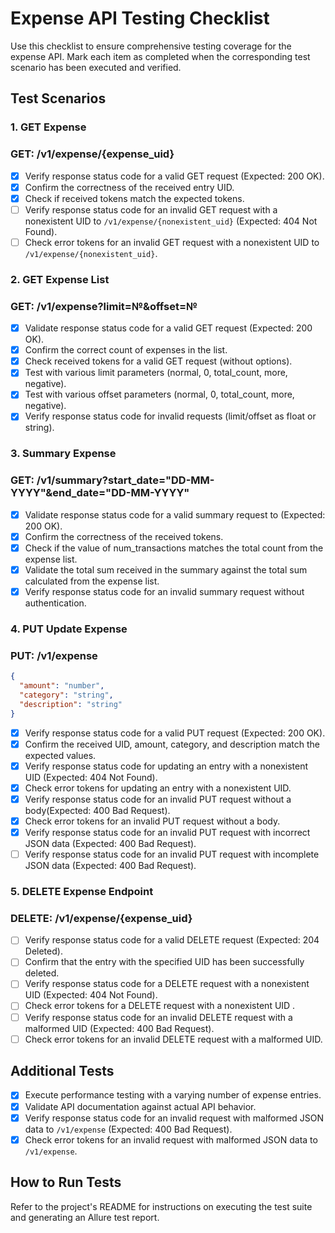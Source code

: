 # Expense API Testing Checklist

Use this checklist to ensure comprehensive testing coverage for the expense API. Mark each item as completed when the corresponding test scenario has been executed and verified.

## Test Scenarios

### 1. GET Expense 

### GET: /v1/expense/{expense_uid}

- [x] Verify response status code for a valid GET request (Expected: 200 OK).
- [x] Confirm the correctness of the received entry UID.
- [x] Check if received tokens match the expected tokens.
- [ ] Verify response status code for an invalid GET request with a nonexistent UID to `/v1/expense/{nonexistent_uid}` (Expected: 404 Not Found).
- [ ] Check error tokens for an invalid GET request with a nonexistent UID to `/v1/expense/{nonexistent_uid}`.

### 2. GET Expense List 

### GET: /v1/expense?limit=№&offset=№

- [x] Validate response status code for a valid GET request (Expected: 200 OK).
- [x] Confirm the correct count of expenses in the list.
- [x] Check received tokens for a valid GET request (without options).
- [x] Test with various limit parameters (normal, 0, total_count, more, negative).
- [x] Test with various offset parameters (normal, 0, total_count, more, negative).
- [x] Verify response status code for invalid requests (limit/offset as float or string).

### 3. Summary Expense 

### GET: /v1/summary?start_date="DD-MM-YYYY"&end_date="DD-MM-YYYY"

- [x] Validate response status code for a valid summary request to (Expected: 200 OK).
- [x] Confirm the correctness of the received tokens.
- [x] Check if the value of num_transactions matches the total count from the expense list.
- [x] Validate the total sum received in the summary against the total sum calculated from the expense list.
- [x] Verify response status code for an invalid summary request without authentication.

### 4. PUT Update Expense 

### PUT: /v1/expense
```json
{
  "amount": "number",
  "category": "string",
  "description": "string"
}
```
- [x] Verify response status code for a valid PUT request (Expected: 200 OK).
- [x] Confirm the received UID, amount, category, and description match the expected values.
- [x] Verify response status code for updating an entry with a nonexistent UID (Expected: 404 Not Found).
- [x] Check error tokens for updating an entry with a nonexistent UID.
- [x] Verify response status code for an invalid PUT request without a body(Expected: 400 Bad Request).
- [x] Check error tokens for an invalid PUT request without a body.
- [x] Verify response status code for an invalid PUT request with incorrect JSON data (Expected: 400 Bad Request).
- [ ] Verify response status code for an invalid PUT request with incomplete JSON data (Expected: 400 Bad Request).

### 5. DELETE Expense Endpoint

### DELETE: /v1/expense/{expense_uid}

- [ ]  Verify response status code for a valid DELETE request (Expected: 204 Deleted).
- [ ]  Confirm that the entry with the specified UID has been successfully deleted.
- [ ]  Verify response status code for a DELETE request with a nonexistent UID (Expected: 404 Not Found).
- [ ]  Check error tokens for a DELETE request with a nonexistent UID .
- [ ]  Verify response status code for an invalid DELETE request with a malformed UID (Expected: 400 Bad Request).
- [ ]  Check error tokens for an invalid DELETE request with a malformed UID.

## Additional Tests

- [x] Execute performance testing with a varying number of expense entries.
- [x] Validate API documentation against actual API behavior.
- [x] Verify response status code for an invalid request with malformed JSON data to `/v1/expense` (Expected: 400 Bad Request).
- [x] Check error tokens for an invalid request with malformed JSON data to `/v1/expense`.

## How to Run Tests

Refer to the project's README for instructions on executing the test suite and generating an Allure test report.
